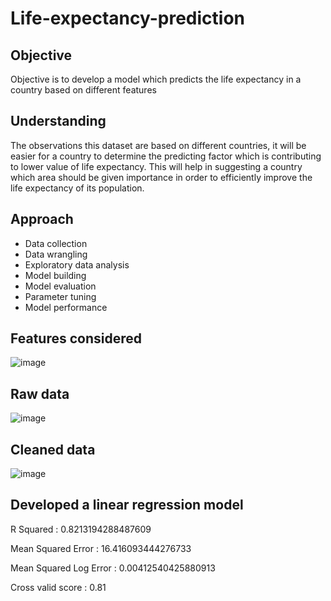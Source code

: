 # Life-expectancy-prediction

## Objective
Objective is to develop a model which predicts the life expectancy in a country based on different features

## Understanding
The observations this dataset are based on different countries, it will be easier for a country to determine the predicting factor which is contributing to lower value of life expectancy. This will help in suggesting a country which area should be given importance in order to efficiently improve the life expectancy of its population.

## Approach
* Data collection
* Data wrangling
* Exploratory data analysis
* Model building
* Model evaluation
* Parameter tuning
* Model performance

## Features considered

![image](https://user-images.githubusercontent.com/93145713/169799294-2da0def1-979a-4353-b22a-fd2ab136417b.png)

## Raw data

![image](https://user-images.githubusercontent.com/93145713/169801187-f471ec56-cfdc-4713-a55b-6b232b51689d.png)

## Cleaned data

![image](https://user-images.githubusercontent.com/93145713/169801993-b2cfc619-6bff-4d4d-8d63-6cbc971cd8d9.png)

## Developed a linear regression model

R Squared : 0.8213194288487609

Mean Squared Error : 16.416093444276733

Mean Squared Log Error : 0.00412540425880913

Cross valid score : 0.81
